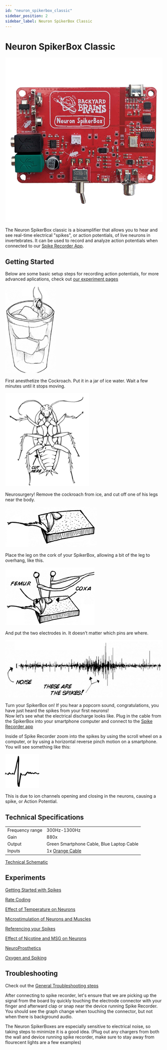 ```yaml
---
id: "neuron_spikerbox_classic"
sidebar_position: 2
sidebar_label: Neuron SpikerBox Classic
---
```


# Neuron SpikerBox Classic #

![nsb classic](./NeuronClassic.png)

The Neuron SpikerBox classic is a bioamplifier that allows you to hear and see real-time electrical "spikes", or action potentials, of live neurons in invertebrates. It can be used to record and analyze action potentials when connected to our [Spike Recorder App](../../Software/SpikeRecorder/). 

## Getting Started ##

Below are some basic setup steps for recording action potentials, for more advanced aplications, check out [our experiment pages](#experiments)

![anestetize](./roach1.png)

First anesthetize the Cockroach. Put it in a jar of ice water. Wait a few minutes until it stops moving.  

![surgery](./roach2.png)

Neurosurgery! Remove the cockroach from ice, and cut off one of his legs near the body.

![place](./3.png)

Place the leg on the cork of your SpikerBox, allowing a bit of the leg to overhang, like this.

![electrodes](./4.png)

And put the two electrodes in. It doesn’t matter which pins are where.

![spikes](./5.png)

Turn your SpikerBox on! If you hear a popcorn sound, congratulations, you have just heard the spikes from your first neurons!  
Now let’s see what the electrical discharge looks like. Plug in the cable from the SpikerBox into your smartphone computer and connect to the [Spike Recorder app](../../Software/SpikeRecorder/)


Inside of Spike Recorder zoom into the spikes by using the scroll wheel on a computer, or by using a horizontal reverse pinch motion on a smartphone. You will see something like this:

![single spike](./6.png)

This is due to ion channels opening and closing in the neurons, causing a spike, or Action Potential.

## Technical Specifications ##

|||
|---|---|
|Frequency range | 300Hz-1300Hz|
|Gain|880x|
|Output|Green Smartphone Cable, Blue Laptop Cable|
|Inputs|1x [Orange Cable](https://backyardbrains.com/products/muscleElectrodeCable)|

[Technical Schematic](https://backyardbrains.com/products/files/Neuron%20SpikerBox.v.1.42.pdf)


## Experiments ##

[Getting Started with Spikes](https://backyardbrains.com/experiments/spikerbox)

[Rate Coding](https://backyardbrains.com/experiments/ratecoding)

[Effect of Temperature on Neurons](https://backyardbrains.com/experiments/temperature)

[Microstimulation of Neurons and Muscles](https://backyardbrains.com/experiments/microstimulation)

[Referencing your Spikes](https://backyardbrains.com/experiments/referencing)

[Effect of Nicotine and MSG on Neurons](https://backyardbrains.com/experiments/neuropharmacology)

[NeuroProsthetics](https://backyardbrains.com/experiments/neuroProsthetics)

[Oxygen and Spiking](https://backyardbrains.com/experiments/oxygen)


## Troubleshooting ##

Check out the [General Troubleshooting steps](../../index.md#troubleshooting)

After connecting to spike recorder, let's ensure that we are picking up the signal from the board by quickly touching the electrode connector with your finger and afterward clap or snap near the device running Spike Recorder. You should see the graph change when touching the connector, but not when there is background audio.

The Neuron SpikerBoxes are especially sensitive to electrical noise, so taking steps to minimize it is a good idea. (Plug out any chargers from both the wall and device running spike recorder, make sure to stay away from flourecent lights are a few examples)
